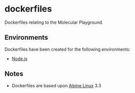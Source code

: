 # dockerfiles

Dockerfiles relating to the Molecular Playground.

## Environments

Dockerfiles have been created for the following environments:

* [Node.js](https://github.com/Molecular-Playground/dockerfiles/blob/master/node-js/Dockerfile)

## Notes

* Dockerfiles are based upon [Alpine Linux](https://hub.docker.com/r/_/alpine/) 3.3
